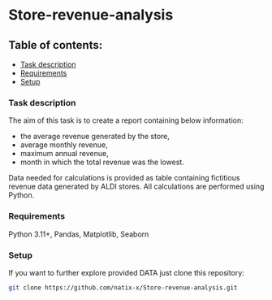 # Store-revenue-analysis
## Table of contents: 
* [Task description](#task-description)
* [Requirements](#requirements)
* [Setup](#setup)

### Task description
The aim of this task is to create a report containing below information:
* the average revenue generated by the store,
* average monthly revenue,
* maximum annual revenue,
* month in which the total revenue was the lowest.

Data needed for calculations is provided as table containing fictitious revenue data generated by ALDI stores. 
All calculations are performed using Python.
### Requirements
Python 3.11+, Pandas, Matplotlib, Seaborn
### Setup
If you want to further explore provided DATA just clone this repository:
   ```sh
   git clone https://github.com/natix-x/Store-revenue-analysis.git
   ```